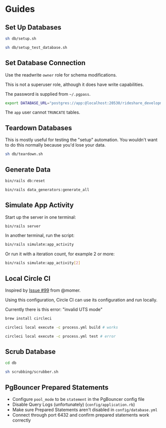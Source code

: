 # Guides

## Set Up Databases
```sh
sh db/setup.sh

sh db/setup_test_database.sh
```

## Set Database Connection
Use the readwrite `owner` role for schema modifications.

This is not a superuser role, although it does have write capabilities.

The password is supplied from `~/.pgpass`.

```sh
export DATABASE_URL="postgres://app:@localhost:20530/rideshare_development"
```

The `app` user cannot `TRUNCATE` tables.

## Teardown Databases
This is mostly useful for testing the "setup" automation. You wouldn't want to do this normally because you'd lose your data.

```sh
sh db/teardown.sh
```

## Generate Data
```sh
bin/rails db:reset

bin/rails data_generators:generate_all
```

## Simulate App Activity
Start up the server in one terminal:

```sh
bin/rails server
```

In another terminal, run the script:
```sh
bin/rails simulate:app_activity
```

Or run it with a iteration count, for example 2 or more:
```sh
bin/rails simulate:app_activity[2]
```

## Local Circle CI
Inspired by [Issue #99](https://github.com/andyatkinson/rideshare/issues/99) from @momer.

Using this configuration, Circle CI can use its configuration and run locally.

Currently there is this error: "invalid UTS mode"

```sh
brew install circleci

circleci local execute -c process.yml build # works

circleci local execute -c process.yml test # error
```

## Scrub Database
```sh
cd db

sh scrubbing/scrubber.sh
```

## PgBouncer Prepared Statements
* Configure `pool_mode` to be `statement` in the PgBouncer config file
* Disable Query Logs (unfortunately) (`config/application.rb`)
* Make sure Prepared Statements aren't disabled in `config/database.yml`
* Connect through port 6432 and confirm prepared statements work correctly
